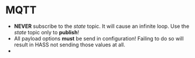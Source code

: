 # MQTT
* __NEVER__ subscribe to the _state_ topic. It will cause an infinite loop. Use the _state_ topic only to __publish__!
* All payload options **must** be send in configuration! Failing to do so will result in HASS not sending those values 
at all.
* 